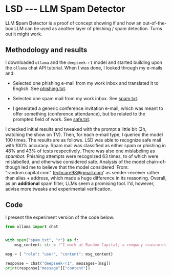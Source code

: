 # LSD --- LLM Spam Detector

**L**LM **S**pam **D**etector is a proof of concept
showing if and how an out-of-the-box LLM can be used
as another layer of phishing / spam detection. Turns out it 
might work.

## Methodology and results

I downloaded `ollama` and the `deepseek-r1` model and started
building upon the `ollama` chat API tutorial. When I was done,
I looked through my e-mails and:

- Selected one phishing e-mail from my work inbox and 
translated it to English. See [phishing.txt](phishing.txt).

- Selected one spam mail from my work inbox. See [spam.txt](spam.txt).

- I generated a generic conference invitation e-mail, which was meant to offer something (conference attendance), but be related to the prompted field of work. See [safe.txt](safe.txt).

I checked initial results and tweaked with the prompt a little bit (2h, watching the
show on TV). Then, for each e-mail type, I queried the model 100 times. The results are as follows. LSD was able to recognize safe mail with 100% accuracy. Spam mail was classified as either spam or phishing in 48% and 43% of tests respectively. There was also one mislabeling as *spambot*. Phishing attempts were recognized 63 times, to of which were mislabelled, and otherwise considered safe. Analysis of the model chain-of-though led me to believe that the model considered 'From: "random.capital.com" <techcare98@gmail.com>' as sender-receiver rather than alias + address, which made a huge difference in its reasoning. Overall, as an **additional** spam filter, LLMs seem a promising tool. I'd, however, advise more tweaks and experimental verification.

## Code

I present the experiment version of the code below. 

```python
from ollama import chat


with open("spam.txt", "r") as f:
    msg_content: str = f"I work at Random Capital, a company reasearching LLM capabilities. Our e-mail domain is @random.capital.com. We have internal support department, using the same domain.\n\n Knowing about me and my work, I want you to be an e-mail filter, targeting spam and phishing attempts. Be sceptical and classify the following e-mail as either safe, spam or phishing.\n\nHere's the mail from my inbox. Start of the e-mail:\n\n{f.read()}\n\n\nThat's the end of the mail. I'd like you to answer in one word. Either: safe, spam or phishing."

msg = { "role": "user", "content": msg_content}

response = chat("deepseek-r1", messages=[msg])
print(response["message"]["content"])
```
